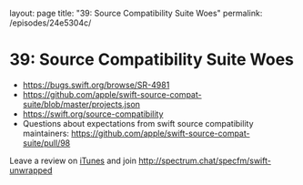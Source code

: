 layout: page
title: "39: Source Compatibility Suite Woes"
permalink: /episodes/24e5304c/

# 39: Source Compatibility Suite Woes

- https://bugs.swift.org/browse/SR-4981
- https://github.com/apple/swift-source-compat-suite/blob/master/projects.json
- https://swift.org/source-compatibility
- Questions about expectations from swift source compatibility maintainers: https://github.com/apple/swift-source-compat-suite/pull/98

Leave a review on [iTunes](https://itunes.apple.com/us/podcast/swift-unwrapped/id1209817203?mt=2) and join http://spectrum.chat/specfm/swift-unwrapped
